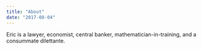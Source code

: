 ```yaml
---
title: "About"
date: "2017-08-04"
---
```


Eric is a lawyer, economist, central banker, mathematician-in-training, and a
consummate dilettante.
